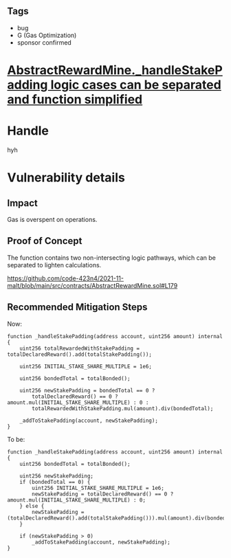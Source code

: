 ## Tags

- bug
- G (Gas Optimization)
- sponsor confirmed

# [AbstractRewardMine._handleStakePadding logic cases can be separated and function simplified](https://github.com/code-423n4/2021-11-malt-findings/issues/131) 

# Handle

hyh


# Vulnerability details

## Impact

Gas is overspent on operations.

## Proof of Concept

The function contains two non-intersecting logic pathways, which can be separated to lighten calculations.

https://github.com/code-423n4/2021-11-malt/blob/main/src/contracts/AbstractRewardMine.sol#L179


## Recommended Mitigation Steps

Now:
```
function _handleStakePadding(address account, uint256 amount) internal {
	uint256 totalRewardedWithStakePadding = totalDeclaredReward().add(totalStakePadding());

	uint256 INITIAL_STAKE_SHARE_MULTIPLE = 1e6;

	uint256 bondedTotal = totalBonded();

	uint256 newStakePadding = bondedTotal == 0 ?
		totalDeclaredReward() == 0 ? amount.mul(INITIAL_STAKE_SHARE_MULTIPLE) : 0 :
		totalRewardedWithStakePadding.mul(amount).div(bondedTotal);

	_addToStakePadding(account, newStakePadding);
}
```

To be:
```
function _handleStakePadding(address account, uint256 amount) internal {
	uint256 bondedTotal = totalBonded();
	
	uint256 newStakePadding;
	if (bondedTotal == 0) {
		uint256 INITIAL_STAKE_SHARE_MULTIPLE = 1e6;
		newStakePadding = totalDeclaredReward() == 0 ? amount.mul(INITIAL_STAKE_SHARE_MULTIPLE) : 0;
	} else {
		newStakePadding = (totalDeclaredReward().add(totalStakePadding())).mul(amount).div(bondedTotal);
	}

	if (newStakePadding > 0)
		_addToStakePadding(account, newStakePadding);
}
```


